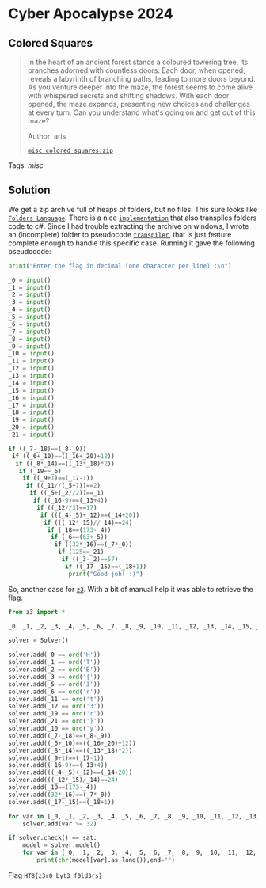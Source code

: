 # Cyber Apocalypse 2024

## Colored Squares

> In the heart of an ancient forest stands a coloured towering tree, its branches adorned with countless doors. Each door, when opened, reveals a labyrinth of branching paths, leading to more doors beyond. As you venture deeper into the maze, the forest seems to come alive with whispered secrets and shifting shadows. With each door opened, the maze expands, presenting new choices and challenges at every turn. Can you understand what's going on and get out of this maze?
> 
> Author: aris
> 
> [`misc_colored_squares.zip`](misc_colored_squares.zip)

Tags: _misc_

## Solution
We get a zip archive full of heaps of folders, but no files. This sure looks like [`Folders Language`](https://esolangs.org/wiki/Folders). There is a nice [`implementation`](https://github.com/rottytooth/Folders/tree/main) that also transpiles folders code to c#. Since I had trouble extracting the archive on windows, I wrote an (incomplete) folder to pseudocode [`transpiler`](transpiler.py), that is just feature complete enough to handle this specific case. Running it gave the following pseudocode:

```python
print("Enter the flag in decimal (one character per line) :\n")

_0 = input()
_1 = input()
_2 = input()
_3 = input()
_4 = input()
_5 = input()
_6 = input()
_7 = input()
_8 = input()
_9 = input()
_10 = input()
_11 = input()
_12 = input()
_13 = input()
_14 = input()
_15 = input()
_16 = input()
_17 = input()
_18 = input()
_19 = input()
_20 = input()
_21 = input()

if ((_7-_18)==(_8-_9))
 if ((_6+_10)==((_16+_20)+12))
  if ((_8*_14)==((_13*_18)*2))
   if (_19==_6)
    if ((_9+1)==(_17-1))
     if ((_11//(_5+7))==2)
      if ((_5+(_2//2))==_1)
       if ((_16-9)==(_13+4))
        if ((_12//3)==17)
         if (((_4-_5)+_12)==(_14+20))
          if (((_12*_15)//_14)==24)
           if (_18==(173-_4))
            if (_6==(63+_5))
             if ((32*_16)==(_7*_0))
              if (125==_21)
               if ((_3-_2)==57)
                if ((_17-_15)==(_18+1))
                 print("Good job! :)")
```

So, another case for [`z3`](https://ericpony.github.io/z3py-tutorial/guide-examples.htm). With a bit of manual help it was able to retrieve the flag.

```python
from z3 import *

_0, _1, _2, _3, _4, _5, _6, _7, _8, _9, _10, _11, _12, _13, _14, _15, _16, _17, _18, _19, _20, _21 = Ints('_0 _1 _2 _3 _4 _5 _6 _7 _8 _9 _10 _11 _12 _13 _14 _15 _16 _17 _18 _19 _20 _21')

solver = Solver()

solver.add(_0 == ord('H'))
solver.add(_1 == ord('T'))
solver.add(_2 == ord('B'))
solver.add(_3 == ord('{'))
solver.add(_5 == ord('3'))
solver.add(_6 == ord('r'))
solver.add(_11 == ord('t'))
solver.add(_12 == ord('3'))
solver.add(_19 == ord('r'))
solver.add(_21 == ord('}'))
solver.add(_10 == ord('y'))
solver.add((_7-_18)==(_8-_9))
solver.add((_6+_10)==((_16+_20)+12))
solver.add((_8*_14)==((_13*_18)*2))
solver.add((_9+1)==(_17-1))
solver.add((_16-9)==(_13+4))
solver.add(((_4-_5)+_12)==(_14+20))
solver.add(((_12*_15)/_14)==24)
solver.add(_18==(173-_4))
solver.add((32*_16)==(_7*_0))
solver.add((_17-_15)==(_18+1))

for var in [_0, _1, _2, _3, _4, _5, _6, _7, _8, _9, _10, _11, _12, _13, _14, _15, _16, _17, _18, _19, _20, _21]:
    solver.add(var >= 32)

if solver.check() == sat:
    model = solver.model()
    for var in [_0, _1, _2, _3, _4, _5, _6, _7, _8, _9, _10, _11, _12, _13, _14, _15, _16, _17, _18, _19, _20, _21]:
        print(chr(model[var].as_long()),end="")
```

Flag `HTB{z3r0_byt3_f0ld3rs}`
